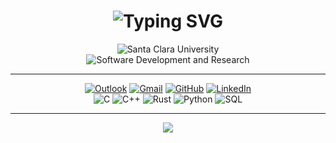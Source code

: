 <h1 align="center">
  <img src="https://readme-typing-svg.herokuapp.com?font=Fira+Code&size=24&duration=4000&pause=500&color=551EB1&center=true&vCenter=true&width=435&lines=Hello%2C+I'm+Marley." alt="Typing SVG" />
</h1>

<div align="center">
    <img src="https://img.shields.io/badge/-Santa%20Clara%20University-551EB1?style=for-the-badge&logo=university&logoColor=white" alt="Santa Clara University">
</div>

<div align="center">
    <img src="https://img.shields.io/badge/-Software%20Development%20and%20Academic%20Research-551EB1?style=for-the-badge&logo=researchgate&logoColor=white" alt="Software Development and Research">
</div>


---

<div align="center">
    <a href="mailto:marleywillyoung@outlook.com"><img alt="Outlook" src="https://img.shields.io/badge/Microsoft_Outlook-0078D4?style=flat-square&logo=microsoft-outlook&logoColor=white"></a>
    <a href="mailto:mywillyoung@gmail.com"><img alt="Gmail" src="https://img.shields.io/badge/Gmail-D14836?style=flat-square&logo=gmail&logoColor=white"></a>
    <a href="https://github.com/marleyyvon" target="_blank"><img alt="GitHub" src="https://img.shields.io/badge/GitHub-181717?style=flat-square&logo=GitHub&logoColor=white"></a>
    <a href="https://www.linkedin.com/in/marleyw" target="_blank"><img alt="LinkedIn" src="https://img.shields.io/badge/LinkedIn-0077B5?style=flat-square&logo=Linkedin&logoColor=white"></a>
</div>

<div align="center">
    <img src="https://img.shields.io/badge/C-A8B9CC?style=for-the-badge&logo=c&logoColor=white" alt="C">
    <img src="https://img.shields.io/badge/C++-00599C?style=for-the-badge&logo=c%2B%2B&logoColor=white" alt="C++">
    <img src="https://img.shields.io/badge/Rust-000000?style=for-the-badge&logo=rust&logoColor=white" alt="Rust">
    <img src="https://img.shields.io/badge/Python-3776AB?style=for-the-badge&logo=python&logoColor=white" alt="Python">
    <img src="https://img.shields.io/badge/SQL-4479A1?style=for-the-badge&logo=postgresql&logoColor=white" alt="SQL">
</div>

---

<p align="center">
  <img src="https://capsule-render.vercel.app/api?type=waving&color=551EB1&height=100&section=footer"/>
</p>

